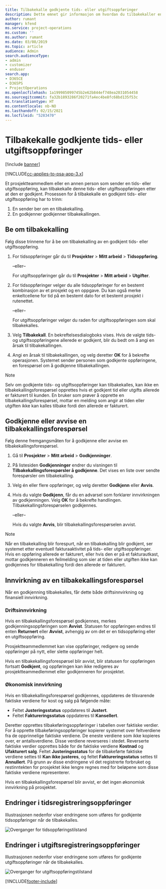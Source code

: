 ```yaml
---
title: Tilbakekalle godkjente tids- eller utgiftsoppføringer
description: Dette emnet gir informasjon om hvordan du tilbakekaller en tidligere godkjent prosjekttid eller utgiftstransaksjon.
author: rumant
manager: kfend
ms.service: project-operations
ms.custom: ''
ms.author: rumant
ms.date: 03/08/2019
ms.topic: article
audience: Admin
search.audienceType:
- admin
- customizer
- enduser
search.app:
- D365CE
- D365PS
- ProjectOperations
ms.openlocfilehash: 1a199985099745b2e62b844ef748ea2031054458
ms.sourcegitcommit: fa32b1893286f20271fa4ec4be8fc68bd135f53c
ms.translationtype: HT
ms.contentlocale: nb-NO
ms.lasthandoff: 02/15/2021
ms.locfileid: "5283470"
---
```

# <a name="recall-approved-time-or-expense-entries"></a>Tilbakekalle godkjente tids- eller utgiftsoppføringer

[!include [banner](../includes/psa-now-project-operations.md)]

[!INCLUDE[cc-applies-to-psa-app-3.x](../includes/cc-applies-to-psa-app-3x.md)]

Et prosjektteammedlem eller en annen person som sender en tids- eller utgiftsoppføring, kan tilbakekalle denne tids- eller utgiftsoppføringen etter at den er godkjent. Prosessen for å tilbakekalle en godkjent tids- eller utgiftsoppføring har to trinn:

1. En sender ber om en tilbakekalling.
2. En godkjenner godkjenner tilbakekallingen.

## <a name="request-a-recall"></a>Be om tilbakekalling

Følg disse trinnene for å be om tilbakekalling av en godkjent tids- eller utgiftsoppføring.

1. For tidsoppføringer går du til **Prosjekter** \> **Mitt arbeid** \> **Tidsoppføring**.

    –eller–

    For utgiftsoppføringer går du til **Prosjekter** \> **Mitt arbeid** \> **Utgifter**.

2. For tidsoppføringer velger du alle tidsoppføringer for en bestemt kombinasjon av et prosjekt og en oppgave. Du kan også merke enkeltcellene for tid på en bestemt dato for et bestemt prosjekt i rutenettet.

    –eller–

    For utgiftsoppføringer velger du raden for utgiftsoppføringen som skal tilbakekalles.

3. Velg **Tilbakekall**. En bekreftelsesdialogboks vises. Hvis de valgte tids- og utgiftsoppføringene allerede er godkjent, blir du bedt om å angi en årsak til tilbakekallingen.
4. Angi en årsak til tilbakekallingen, og velg deretter **OK** for å bekrefte operasjonen. Systemet sender personen som godkjente oppføringene, en forespørsel om å godkjenne tilbakekallingen.

> [!NOTE]
> Selv om godkjente tids- og utgiftsoppføringer kan tilbakekalles, kan ikke en tilbakekallingsforespørsel opprettes hvis et godkjent tid eller utgifts allerede er fakturert til kunden. En bruker som prøver å opprette en tilbakekallingsforespørsel, mottar en melding som angir at tiden eller utgiften ikke kan kalles tilbake fordi den allerede er fakturert.

## <a name="approve-or-reject-a-recall-request"></a>Godkjenne eller avvise en tilbakekallingsforespørsel

Følg denne fremgangsmåten for å godkjenne eller avvise en tilbakekallingsforespørsel.

1. Gå til **Prosjekter** \> **Mitt arbeid** \> **Godkjenninger**.
2. På listesiden **Godkjenninger** endrer du visningen til **Tilbakekallingsforespørsler å godkjenne**. Det vises en liste over sendte forespørsler om tilbakekalling.
3. Velg én eller flere oppføringer, og velg deretter **Godkjenn** eller **Avvis**.
4. Hvis du valgte **Godkjenn**, får du en advarsel som forklarer innvirkningen av godkjenningen. Velg **OK** for å bekrefte handlingen. Tilbakekallingsforespørselen godkjennes.

    –eller–

    Hvis du valgte **Avvis**, blir tilbakekallingsforespørselen avvist.

> [!NOTE]
> Når en tilbakekalling blir forespurt, når en tilbakekalling blir godkjent, ser systemet etter eventuell fakturaaktivitet på tids- eller utgiftsoppføringer. Hvis en oppføring allerede er fakturert, eller hvis den er på et fakturautkast, mottar godkjenneren en feilmelding som sier at tiden eller utgiften ikke kan godkjennes for tilbakekalling fordi den allerede er fakturert.

## <a name="impact-of-a-recall-request"></a>Innvirkning av en tilbakekallingsforespørsel

Når en godkjenning tilbakekalles, får dette både driftsinnvirkning og finansiell innvirkning.

### <a name="operational-impact"></a>Driftsinnvirkning

Hvis en tilbakekallingsforespørsel godkjennes, merkes godkjenningsoppføringen som **Avvist**. Statusen for oppføringen endres til enten **Returnert** eller **Avvist**, avhengig av om det er en tidsoppføring eller en utgiftsoppføring.

Prosjektteammedlemmet kan vise oppføringer, redigere og sende oppføringer på nytt, eller slette oppføringer helt.

Hvis en tilbakekallingsforespørsel blir avvist, blir statusen for oppføringen fortsatt **Godkjent**, og oppføringen kan ikke redigeres av prosjektteammedlemmet eller godkjenneren for prosjektet.

### <a name="financial-impact"></a>Økonomisk innvirkning

Hvis en tilbakekallingsforespørsel godkjennes, oppdateres de tilsvarende faktiske verdiene for kost og salg på følgende måte:

- Feltet **Justeringsstatus** oppdateres til **Justert**.
- Feltet **Faktureringsstatus** oppdateres til **Kansellert**.

Deretter opprettes tilbakeføringsoppføringer i tabellen over faktiske verdier. For å opprette tilbakeføringsoppføringer kopierer systemet over feltverdiene fra de opprinnelige faktiske verdiene. De eneste verdiene som ikke kopieres over, er antallsverdiene. Disse verdiene reverseres i stedet. Reverserte faktiske verdier opprettes både for de faktiske verdiene **Kostnad** og **Ufakturert salg**. Feltet **Justeringsstatus** for de tilbakeførte faktiske verdiene settes til **Kan ikke justeres**, og feltet **Faktureringsstatus** settes til **Annullert**. På grunn av disse endringene vil det registrerte forbruket og restinntekten for prosjektet ikke lengre regnes med for beløpene som disse faktiske verdiene representerer.

Hvis en tilbakekallingsforespørsel blir avvist, er det ingen økonomisk innvirkning på prosjektet.

## <a name="changes-to-time-entry-records"></a>Endringer i tidsregistreringsoppføringer

Illustrasjonen nedenfor viser endringene som utføres for godkjente tidsoppføringer når de tilbakekalles.

![Overganger for tidsoppføringstilstand](media/TimeEntryStateTransitions.png)

## <a name="changes-to-expense-entry-records"></a>Endringer i utgiftsregistreringsoppføringer

Illustrasjonen nedenfor viser endringene som utføres for godkjente utgiftsoppføringer når de tilbakekalles.

![Overganger for utgiftsoppføringstilstand](media/ExpenseEntryStateTransitions.png)


[!INCLUDE[footer-include](../includes/footer-banner.md)]
